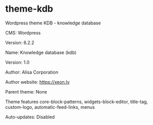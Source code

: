 # theme-kdb
Wordpress theme KDB - knowledge database

CMS: Wordpress

Version:	6.2.2

Name:	Knowledge database (kdb)

Version:	1.0

Author:	Alisa Corporation

Author website:	https://xeon.lv

Parent theme:	None

Theme features	core-block-patterns, widgets-block-editor, title-tag, custom-logo, automatic-feed-links, menus

Auto-updates:	Disabled
